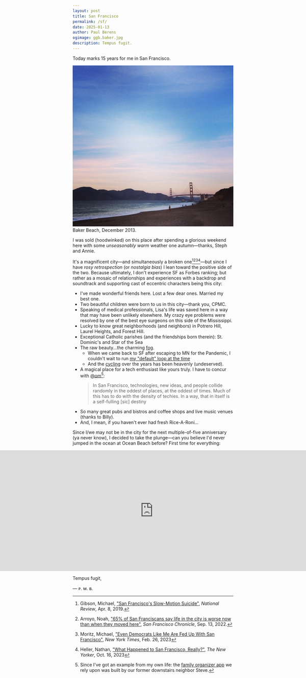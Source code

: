 ```yaml
---
layout: post
title: San Francisco
permalink: /sf/
date: 2025-01-13
author: Paul Berens
ogimage: ggb.baker.jpg
description: Tempus fugit.
---
```


Today marks 15 years for me in San Francisco.

![Golden Gate Bridge from Baker Beach](/assets/og/ggb.baker.jpg)
<span class="muted small">Baker Beach, December 2013.</span>

I was sold (hoodwinked) on this place after spending a glorious weekend here with some *unseasonably warm* weather one autumn—thanks, Steph and Annie.

It's a magnificent city—and simultaneously a broken one[^1][^2][^3][^4]—but since I have *rosy retrospection* (or *nostalgia bias*) I lean toward the positive side of the two. Because ultimately, I don't experience SF as Forbes ranking; but rather as a mosaic of relationships and experiences with a backdrop and soundtrack and supporting cast of eccentric characters being this city:

- I've made wonderful friends here. Lost a few dear ones. Married my best one.
- Two beautiful children were born to us in this city—thank you, CPMC.
- Speaking of medical professionals, Lisa's life was saved here in a way that may have been unlikely elsewhere. My crazy eye problems were resolved by one of the best eye surgeons on this side of the Mississippi.
- Lucky to know great neighborhoods (and neighbors) in Potrero Hill, Laurel Heights, and Forest Hill.
- Exceptional Catholic parishes (and the friendships born therein): St. Dominic's and Star of the Sea
- The raw beauty...the charming [fog](/fog/).
  - When we came back to SF after escaping to MN for the Pandemic, I couldn't wait to run [my "default" loop at the time](/runs/presidio/)
  - And the [cycling](/cycling/) over the years has been heavenly (undeserved).
- A magical place for a tech enthusiast like yours truly. I have to concur with [@om](https://x.com/om)[^5]:
  > In San Francisco, technologies, new ideas, and people collide randomly in the oddest of places, at the oddest of times. Much of this has to do with the density of techies. In a way, that in itself is a self-fulling [sic] destiny
- So many great pubs and bistros and coffee shops and live music venues (thanks to Billy).
- And, I mean, if you haven't ever had fresh Rice-A-Roni...

[^1]: Gibson, Michael, <a href="https://www.nationalreview.com/2019/04/san-francisco-decline-failed-government-policies/" target="_blank">"San Francisco's Slow-Motion Suicide"</a>, *National Review*, Apr. 8, 2019.
[^2]: Arroyo, Noah, <a href="https://www.sfchronicle.com/sf/article/sfnext-poll-decline-17436506.php" target="_blank">"65% of San Franciscans say life in the city is worse now than when they moved here"</a>, *San Francisco Chronicle*, Sep. 13, 2022.
[^3]: Moritz, Michael, <a href="https://www.nytimes.com/2023/02/26/opinion/san-francisco-democrats-board-of-supervisors.html" target="_blank">"Even Democrats Like Me Are Fed Up With San Francisco"</a>, *New York Times*, Feb. 26, 2023
[^4]: Heller, Nathan, <a href="https://www.newyorker.com/magazine/2023/10/23/what-happened-to-san-francisco-really" target="_blank">"What Happened to San Francisco, Really?"</a>, *The New Yorker*, Oct. 16, 2023
[^5]: Since I've got an example from my own life: the <a href="https://kukiniapp.com/" target="_blank">family organizer app</a> we rely upon was built by our former downstairs neighbor Steve.

Since I/we may not be in the city for the next multiple-of-five anniversary (ya never know), I decided to take the plunge—can you believe I'd never jumped in the ocean at Ocean Beach before? First time for everything:

<div style="padding:75% 0 0 0;position:relative;width:100vw;margin-left:calc(-50vw + 50%);max-width:none;">
    <iframe src="https://player.vimeo.com/video/1046670627" 
        style="position:absolute;top:0;left:0;width:100%;height:100%;" 
        frameborder="0" 
        allow="autoplay; fullscreen; picture-in-picture" 
        allowfullscreen>
    </iframe>
</div>
<script src="https://player.vimeo.com/api.js"></script>

Tempus fugit,

— ᴘ. ᴍ. ʙ.